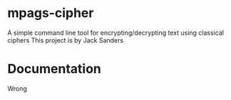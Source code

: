 # mpags-cipher
A simple command line tool for encrypting/decrypting text using classical ciphers
This project is by Jack Sanders
# Documentation
Wrong